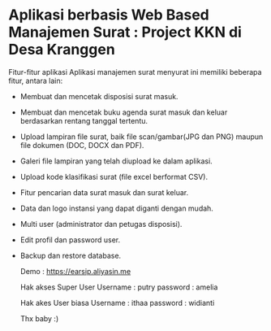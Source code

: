 # Aplikasi berbasis Web Based Manajemen Surat : Project KKN di Desa Kranggen

Fitur-fitur aplikasi
Aplikasi manajemen surat menyurat ini memiliki beberapa fitur, antara lain:

- Membuat dan mencetak disposisi surat masuk.
- Membuat dan mencetak buku agenda surat masuk dan keluar berdasarkan rentang tanggal tertentu.
- Upload lampiran file surat, baik file scan/gambar(JPG dan PNG) maupun file dokumen (DOC, DOCX dan PDF).
- Galeri file lampiran yang telah diupload ke dalam aplikasi.
- Upload kode klasifikasi surat (file excel berformat CSV).
- Fitur pencarian data surat masuk dan surat keluar.
- Data dan logo instansi yang dapat diganti dengan mudah.
- Multi user (administrator dan petugas disposisi).
- Edit profil dan password user.
- Backup dan restore database.

  Demo : https://earsip.aliyasin.me

  Hak akses Super User
  Username : putry
  password : amelia

  Hak akes User biasa
  Username : ithaa
  password : widianti

  Thx baby :)
